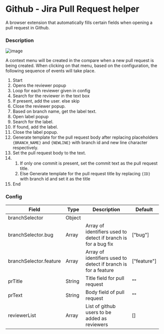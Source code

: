 # Github - Jira Pull Request helper
A browser extension that automatically fills certain fields when opening a pull request in Github.  

### Description ###
![image](https://user-images.githubusercontent.com/14849347/111897852-8ced3400-89df-11eb-93fa-55c82ef88664.png)

A context menu will be created in the compare when a new pull request is being created. When clicking on that menu, based on the configuration, the following sequence of events will take place.

1. Start
2. Opens the reviewer popup
3. Loop for each reviewer given in config
4. Search for the reviewer in the text box
5. If present, add the user. else skip
6. Close the reviewer popup.
7. Based on branch name, get the label text.
8. Open label popup
9. Search for the label.
10. If found, add the label.
11. Close the label popup.
12. Generate template for the pull request body after replacing placeholders `{BRANCH_NAME}` and `{NEWLINE}` with branch id and new line character respectively.
13. Set the pull request body to the text.
14. 1. If only one commit is present, set the commit text as the pull request title.
    2. Else Generate template for the pull request title by replacing `{ID}` with branch id and set it as the title
15. End


### Config ###
Field | Type  | Description | Default |
------|-------|-------------|---------|
branchSelector | Object |  | |
branchSelector.bug | Array | Array of identifiers used to detect if branch is for a bug fix  | ["bug"] |
branchSelector.feature   | Array | Array of identifiers used to detect if branch is for a feature | ["feature"] |
prTitle| String | Title field for pull request | "" |
prText| String | Body field of pull request | "" |
reviewerList  | Array | List of github users to be added as reviewers | [] |

